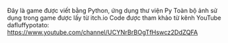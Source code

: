 Đây là game được viết bằng Python, ứng dụng thư viện Py
Toàn bộ ảnh sử dụng trong game được lấy từ itch.io
Code được tham khảo từ kênh YouTube dafluffypotato: https://www.youtube.com/channel/UCYNrBrBOgTfHswcz2DdZQFA

